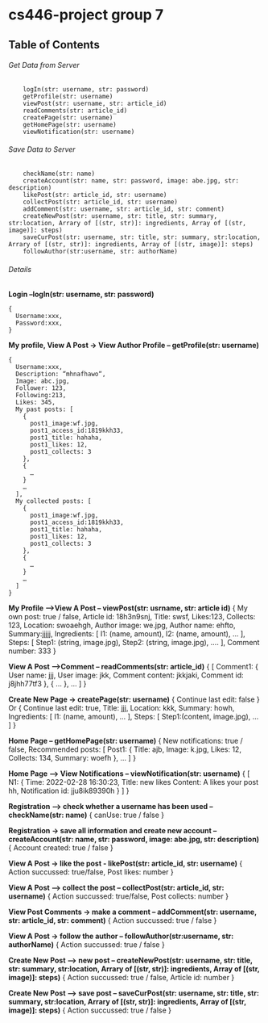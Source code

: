 # cs446-project group 7

## Table of Contents
###### Get Data from Server
```
	logIn(str: username, str: password)
  	getProfile(str: username)
	viewPost(str: username, str: article_id)
	readComments(str: article_id)
	createPage(str: username)
	getHomePage(str: username)
	viewNotification(str: username)
```
	
###### Save Data to Server
```
	checkName(str: name)
	createAccount(str: name, str: password, image: abe.jpg, str: description)
	likePost(str: article_id, str: username)
	collectPost(str: article_id, str: username)
	addComment(str: username, str: article_id, str: comment)
	createNewPost(str: username, str: title, str: summary, str:location, Arrary of [(str, str)]: ingredients, Array of [(str, image)]: steps)
	saveCurPost(str: username, str: title, str: summary, str:location, Arrary of [(str, str)]: ingredients, Array of [(str, image)]: steps)
	followAuthor(str:username, str: authorName)
```
###### Details
**Login –logIn(str: username, str: password)**
```
{
  Username:xxx,
  Password:xxx,
}
```

**My profile, View A Post -> View Author Profile – getProfile(str: username)**
```
{
  Username:xxx,
  Description: “mhnafhawo“,
  Image: abc.jpg,
  Follower: 123,
  Following:213,
  Likes: 345,
  My past posts: [
    {
      post1_image:wf.jpg,
      post1_access_id:1819kkh33,
      post1_title: hahaha,
      post1_likes: 12,
      post1_collects: 3
    }, 
    {
      …
    }
    …
  ],
  My collected posts: [
    {
      post1_image:wf.jpg,
      post1_access_id:1819kkh33,
      post1_title: hahaha,
      post1_likes: 12,
      post1_collects: 3
    }, 
    {
      …
    }
    …
  ]
}
```

**My Profile –>View A Post – viewPost(str: usrname, str: article id)** 
{
  My own post: true / false,
  Article id: 18h3n9snj,
  Title: swsf,
  Likes:123,
  Collects: 123,
  Location: swoaehgh,
  Author image: we.jpg,
  Author name: ehfto,
  Summary:jjjjj,
  Ingredients: [
    I1: (name, amount),
    I2: (name, amount),
    …
  ],
  Steps: [
    Step1: (string, image.jpg),
    Step2: (string, image.jpg),
    ….
  ],
  Comment number: 333
}

**View A Post –>Comment – readComments(str: article_id)**
{
  [
    Comment1: {
      User name: jjj,
      User image: jkk,
      Comment content: jkkjaki,
      Comment id: j8jhh77tf3
    },
    {
      …
    },
    …
  ]
}

**Create New Page -> createPage(str: username)**
{
  Continue last edit: false 
}  
Or 
{
  Continue last edit: true,
  Title: jjj,
  Location: kkk,
  Summary: howh,
  Ingredients: [
    I1: (name, amount),
    …
  ],
  Steps: [
    Step1:(content, image.jpg),
    …
  ]
}

**Home Page – getHomePage(str: username)**
{
  New notifications: true / false,
  Recommended posts: [
    Post1: {
      Title: ajb,
      Image: k.jpg,
      Likes: 12,
      Collects: 134,
      Summary: woefh
    },
    …
  ]
}
  
**Home Page –> View Notifications – viewNotification(str: username)**
{
  [
    N1: {
      Time: 2022-02-28 16:30:23,
      Title: new likes
      Content: A likes your post hh,
      Notification id: jju8ik89390h
    }
  ]
}

**Registration –> check whether a username has been used – checkName(str: name)**
{
  canUse: true / false
}

**Registration -> save all information and create new account – createAccount(str: name, str: password, image: abe.jpg, str: description)**
{
  Account created: true / false
}

**View A Post -> like the post - likePost(str: article_id, str: username)**
{
  Action succussed: true/false,
  Post likes: number
}

**View A Post –> collect the post – collectPost(str: article_id, str: username)**
{
  Action succussed: true/false,
  Post collects: number
}

**View Post Comments -> make a comment – addComment(str: username, str: article_id, str: comment)**
{
  Action succussed: true / false
}

**View A Post -> follow the author – followAuthor(str:username, str: authorName)**
{
  Action succussed: true / false
}

**Create New Post –> new post – createNewPost(str: username, str: title, str: summary, str:location, Arrary of [(str, str)]: ingredients, Array of [(str, image)]: steps)**
{
  Action succussed: true / false,
  Article id: number
}

**Create New Post –> save post – saveCurPost(str: username, str: title, str: summary, str:location, Arrary of [(str, str)]: ingredients, Array of [(str, image)]: steps)**
{
  Action succussed: true / false
}

